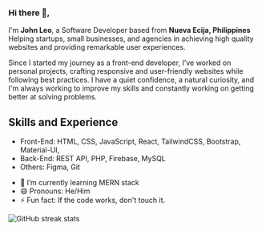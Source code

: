 ### Hi there 👋,  
I'm **John Leo**, a Software Developer based from **Nueva Ecija, Philippines**
Helping startups, small businesses, and agencies in achieving high quality websites and providing remarkable user experiences.

Since I started my journey as a front-end developer, I've worked on personal projects, crafting responsive and user-friendly websites while following best practices. I have a quiet confidence, a natural curiosity, and I'm always working to improve my skills and constantly working on getting better at solving problems.

## Skills and Experience 
* Front-End: HTML, CSS, JavaScript, React, TailwindCSS, Bootstrap, Material-UI, 
* Back-End: REST API, PHP, Firebase, MySQL
* Others: Figma, Git

- 🌱 I’m currently learning MERN stack 
- 😄 Pronouns: He/Him  
- ⚡ Fun fact: If the code works, don't touch it.  

![GitHub streak stats](https://streak-stats.demolab.com/?user=itsJhnL)  

